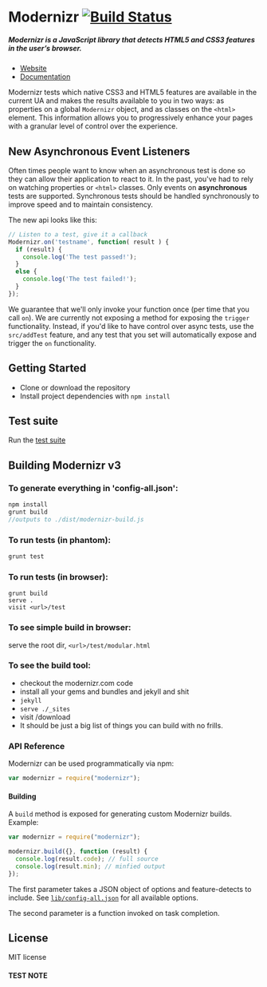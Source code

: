 # Modernizr [![Build Status](http://img.shields.io/travis/Modernizr/Modernizr/master.svg)](http://travis-ci.org/Modernizr/Modernizr)

##### Modernizr is a JavaScript library that detects HTML5 and CSS3 features in the user’s browser.

- [Website](http://www.modernizr.com)
- [Documentation](http://www.modernizr.com/docs/)

Modernizr tests which native CSS3 and HTML5 features are available in the current UA and makes the results available to you in two ways: as properties on a global `Modernizr` object, and as classes on the `<html>` element. This information allows you to progressively enhance your pages with a granular level of control over the experience.

## New Asynchronous Event Listeners

Often times people want to know when an asynchronous test is done so they can allow their application to react to it.
In the past, you've had to rely on watching properties or `<html>` classes. Only events on **asynchronous** tests are
supported. Synchronous tests should be handled synchronously to improve speed and to maintain consistency.

The new api looks like this:

```javascript
// Listen to a test, give it a callback
Modernizr.on('testname', function( result ) {
  if (result) {
    console.log('The test passed!');
  }
  else {
    console.log('The test failed!');
  }
});
```

We guarantee that we'll only invoke your function once (per time that you call `on`). We are currently not exposing
a method for exposing the `trigger` functionality. Instead, if you'd like to have control over async tests, use the
`src/addTest` feature, and any test that you set will automatically expose and trigger the `on` functionality.

## Getting Started

- Clone or download the repository
- Install project dependencies with `npm install`

## Test suite

Run the [test suite](http://modernizr.github.com/Modernizr/test/)

## Building Modernizr v3

### To generate everything in 'config-all.json':

```js
npm install
grunt build
//outputs to ./dist/modernizr-build.js
```

### To run tests (in phantom):

```js
grunt test
```

### To run tests (in browser):

```shell
grunt build
serve .
visit <url>/test
```

### To see simple build in browser:

serve the root dir, `<url>/test/modular.html`

### To see the build tool:

* checkout the modernizr.com code
* install all your gems and bundles and jekyll and shit
* `jekyll`
* `serve ./_sites`
* visit <url>/download
* It should be just a big list of things you can build with no frills.

### API Reference

Modernizr can be used programmatically via npm:

```javascript
var modernizr = require("modernizr");
```

#### Building

A `build` method is exposed for generating custom Modernizr builds. Example:

```javascript
var modernizr = require("modernizr");

modernizr.build({}, function (result) {
  console.log(result.code); // full source
  console.log(result.min); // minfied output
});
```

The first parameter takes a JSON object of options and feature-detects to include. See [`lib/config-all.json`](lib/config-all.json) for all available options.

The second parameter is a function invoked on task completion.

## License

MIT license

#### TEST NOTE
